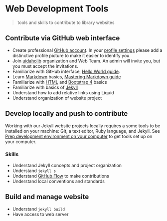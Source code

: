 # Web Development Tools

> tools and skills to contribute to library websites

## Contribute via GitHub web interface 

- Create professional [GitHub account](https://github.com/join). In your [profile settings](https://github.com/settings/profile) please add a distinctive profile picture to make it easier to identify you.
- Join [uidaholib](https://github.com/uidaholib) organization and Web Team. An admin will invite you, but you must accept the invitations.
- Familiarize with GitHub interface, [Hello World guide](https://guides.github.com/activities/hello-world/).
- Learn [Markdown](https://daringfireball.net/projects/markdown/) basics, [Mastering Markdown guide](https://guides.github.com/features/mastering-markdown/)
- Familiarize with [HTML](https://www.w3schools.com/html/default.asp) and [Bootstrap 4](https://getbootstrap.com/docs/4.1/getting-started/introduction/) basics
- Familiarize with basics of [Jekyll](https://jekyllrb.com/)
- Understand how to add relative links using Liquid
- Understand organization of website project

## Develop locally and push to contribute

Working with our Jekyll website projects locally requires a some tools to be installed on your machine: Git, a text editor, Ruby language, and Jekyll.
See [Prep development environment on your computer](jekyll-dev-env.md) to get tools set up on your computer.

### Skills

- Understand Jekyll concepts and project organization
- Understand `jekyll s`
- Understand [GitHub Flow](https://guides.github.com/introduction/flow/) to make contributions
- Understand local conventions and standards 

## Build and manage website

- Understand `jekyll build`
- Have access to web server
